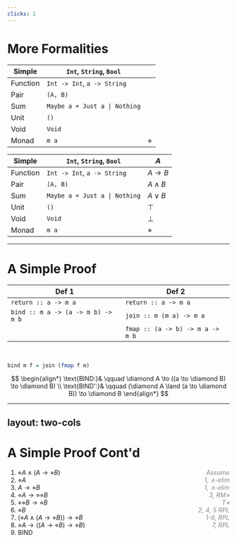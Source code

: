 ```yaml
---
clicks: 1
---
```

# More Formalities

<div v-click-hide at="1">

| Simple   | `Int`, `String`, `Bool`       |            |
|----------|-------------------------------|------------|
| Function | `Int -> Int`, `a -> String`   |            |
| Pair     | `(A, B)`                      |            |
| Sum      | `Maybe a = Just a \| Nothing` |            |
| Unit     | `()`                          |            |
| Void     | `Void`                        |            |
| Monad    | `m a`                         | $\diamond$ |

</div>

<v-click at="0">

| Simple   | `Int`, `String`, `Bool`       | $A$         |
|----------|-------------------------------|-------------|
| Function | `Int -> Int`, `a -> String`   | $A \to B$   |
| Pair     | `(A, B)`                      | $A \land B$ |
| Sum      | `Maybe a = Just a \| Nothing` | $A \lor B$  |
| Unit     | `()`                          | $\top$      |
| Void     | `Void`                        | $\bot$      |
| Monad    | `m a`                         | $\diamond$  |

</v-click>

<style>
.slidev-vclick-hidden {
    display: none;
}
</style>

---

# A Simple Proof

| **Def 1**                          | **Def 2**                        |
|------------------------------------|----------------------------------|
| `return :: a -> m a`               | `return :: a -> m a`             |
| `bind :: m a -> (a -> m b) -> m b` | `join :: m (m a) -> m a`         |
|                                    | `fmap :: (a -> b) -> m a -> m b` |

<br />

```hs
bind m f = join (fmap f m)
```

<v-click>

$$
\begin{align*}
    \text{BIND:}& \qquad \diamond A \to ((a \to \diamond B) \to \diamond B) \\
    \text{BIND':}& \qquad (\diamond A \land (a \to \diamond B)) \to \diamond B
\end{align*}
$$

</v-click>

---
layout: two-cols
---

# A Simple Proof Cont'd

<v-clicks>

1. $\diamond A \land (A \to \diamond B)$                    <span class="hints">Assume</span>
2. $\diamond A$                                             <span class="hints">1, $\land$-elim</span>
3. $A \to \diamond B$                                       <span class="hints">1, $\land$-elim</span>
4. $\diamond A \to \diamond \diamond B$                     <span class="hints">3, RM$\diamond$</span>
5. $\diamond \diamond B \to \diamond B$                     <span class="hints">T$\diamond$</span>
6. $\diamond B$                                             <span class="hints">2, 4, 5 RPL</span>
7. $(\diamond A \land (A \to \diamond B)) \to \diamond B$   <span class="hints">1-6, RPL</span>
8. $\diamond A \to ((A \to \diamond B) \to \diamond B)$     <span class="hints">7, RPL</span>
9. BIND

</v-clicks>

<style>
span.hints {
    color: #888;
    font-style: italic;
    float: right
}
</style>